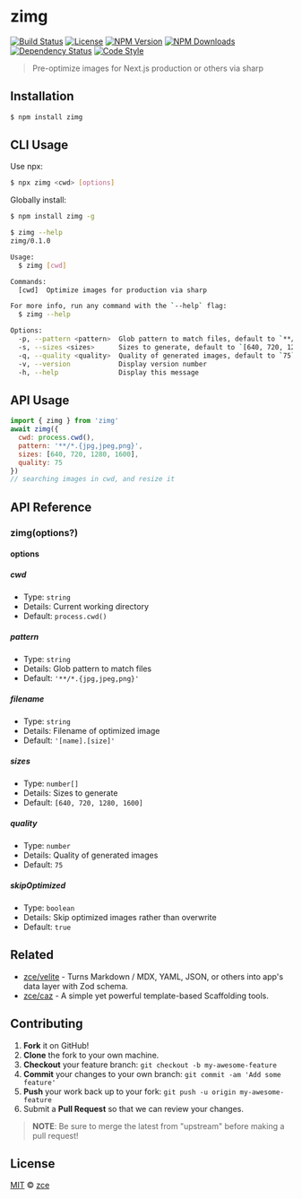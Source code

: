 # zimg

[![Build Status][actions-img]][actions-url]
[![License][license-img]][license-url]
[![NPM Version][version-img]][version-url]
[![NPM Downloads][downloads-img]][downloads-url]
[![Dependency Status][dependency-img]][dependency-url]
[![Code Style][style-img]][style-url]

> Pre-optimize images for Next.js production or others via sharp

## Installation

```sh
$ npm install zimg
```

## CLI Usage

Use npx:

```sh
$ npx zimg <cwd> [options]
```

Globally install:

```sh
$ npm install zimg -g
```

```sh
$ zimg --help
zimg/0.1.0

Usage:
  $ zimg [cwd]

Commands:
  [cwd]  Optimize images for production via sharp

For more info, run any command with the `--help` flag:
  $ zimg --help

Options:
  -p, --pattern <pattern>  Glob pattern to match files, default to `**/*.{jpg,jpeg,png}`
  -s, --sizes <sizes>      Sizes to generate, default to `[640, 720, 1280, 1600]`
  -q, --quality <quality>  Quality of generated images, default to `75`
  -v, --version            Display version number
  -h, --help               Display this message
```

## API Usage

```js
import { zimg } from 'zimg'
await zimg({
  cwd: process.cwd(),
  pattern: '**/*.{jpg,jpeg,png}',
  sizes: [640, 720, 1280, 1600],
  quality: 75
})
// searching images in cwd, and resize it
```

## API Reference

### zimg(options?)

#### options

##### cwd

- Type: `string`
- Details: Current working directory
- Default: `process.cwd()`

##### pattern

- Type: `string`
- Details: Glob pattern to match files
- Default: `'**/*.{jpg,jpeg,png}'`

##### filename

- Type: `string`
- Details: Filename of optimized image
- Default: `'[name].[size]'`

##### sizes

- Type: `number[]`
- Details: Sizes to generate
- Default: `[640, 720, 1280, 1600]`

##### quality

- Type: `number`
- Details: Quality of generated images
- Default: `75`

##### skipOptimized

- Type: `boolean`
- Details: Skip optimized images rather than overwrite
- Default: `true`

## Related

- [zce/velite](https://github.com/zce/velite) - Turns Markdown / MDX, YAML, JSON, or others into app's data layer with Zod schema.
- [zce/caz](https://github.com/zce/caz) - A simple yet powerful template-based Scaffolding tools.

## Contributing

1. **Fork** it on GitHub!
2. **Clone** the fork to your own machine.
3. **Checkout** your feature branch: `git checkout -b my-awesome-feature`
4. **Commit** your changes to your own branch: `git commit -am 'Add some feature'`
5. **Push** your work back up to your fork: `git push -u origin my-awesome-feature`
6. Submit a **Pull Request** so that we can review your changes.

> **NOTE**: Be sure to merge the latest from "upstream" before making a pull request!

## License

[MIT](license) &copy; [zce](https://zce.me)

[actions-img]: https://img.shields.io/github/actions/workflow/status/zce/zimg/main.yml
[actions-url]: https://github.com/zce/zimg/actions
[license-img]: https://img.shields.io/github/license/zce/zimg
[license-url]: https://github.com/zce/zimg/blob/master/license
[version-img]: https://img.shields.io/npm/v/zimg
[version-url]: https://npm.im/zimg
[downloads-img]: https://img.shields.io/npm/dm/zimg
[downloads-url]: https://npm.im/zimg
[dependency-img]: https://img.shields.io/librariesio/github/zce/zimg
[dependency-url]: https://github.com/zce/zimg
[style-img]: https://img.shields.io/badge/code_style-standard-brightgreen
[style-url]: https://standardjs.com
